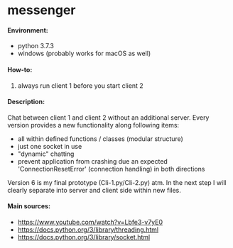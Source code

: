 # messenger

#### Environment:
- python 3.7.3
- windows (probably works for macOS as well)

#### How-to:
1. always run client 1 before you start client 2

#### Description:
Chat between client 1 and client 2 without an additional server.
Every version provides a new functionality along following items:
- all within defined functions / classes (modular structure)
- just one socket in use
- "dynamic" chatting
- prevent application from crashing due an expected 'ConnectionResetError' (connection handling) in both directions

Version 6 is my final prototype (Cli-1.py/Cli-2.py) atm. In the next step I will clearly separate into server and client side within new files.

#### Main sources:
- https://www.youtube.com/watch?v=Lbfe3-v7yE0
- https://docs.python.org/3/library/threading.html
- https://docs.python.org/3/library/socket.html
